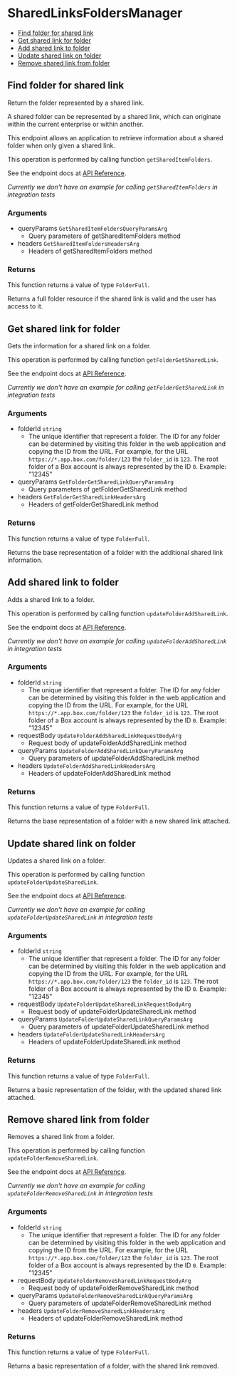 # SharedLinksFoldersManager


- [Find folder for shared link](#find-folder-for-shared-link)
- [Get shared link for folder](#get-shared-link-for-folder)
- [Add shared link to folder](#add-shared-link-to-folder)
- [Update shared link on folder](#update-shared-link-on-folder)
- [Remove shared link from folder](#remove-shared-link-from-folder)

## Find folder for shared link

Return the folder represented by a shared link.

A shared folder can be represented by a shared link,
which can originate within the current enterprise or within another.

This endpoint allows an application to retrieve information about a
shared folder when only given a shared link.

This operation is performed by calling function `getSharedItemFolders`.

See the endpoint docs at
[API Reference](https://developer.box.com/reference/get-shared-items-folders/).

*Currently we don't have an example for calling `getSharedItemFolders` in integration tests*

### Arguments

- queryParams `GetSharedItemFoldersQueryParamsArg`
  - Query parameters of getSharedItemFolders method
- headers `GetSharedItemFoldersHeadersArg`
  - Headers of getSharedItemFolders method


### Returns

This function returns a value of type `FolderFull`.

Returns a full folder resource if the shared link is valid and
the user has access to it.


## Get shared link for folder

Gets the information for a shared link on a folder.

This operation is performed by calling function `getFolderGetSharedLink`.

See the endpoint docs at
[API Reference](https://developer.box.com/reference/get-folders-id-get-shared-link/).

*Currently we don't have an example for calling `getFolderGetSharedLink` in integration tests*

### Arguments

- folderId `string`
  - The unique identifier that represent a folder.  The ID for any folder can be determined by visiting this folder in the web application and copying the ID from the URL. For example, for the URL `https://*.app.box.com/folder/123` the `folder_id` is `123`.  The root folder of a Box account is always represented by the ID `0`. Example: "12345"
- queryParams `GetFolderGetSharedLinkQueryParamsArg`
  - Query parameters of getFolderGetSharedLink method
- headers `GetFolderGetSharedLinkHeadersArg`
  - Headers of getFolderGetSharedLink method


### Returns

This function returns a value of type `FolderFull`.

Returns the base representation of a folder with the
additional shared link information.


## Add shared link to folder

Adds a shared link to a folder.

This operation is performed by calling function `updateFolderAddSharedLink`.

See the endpoint docs at
[API Reference](https://developer.box.com/reference/put-folders-id-add-shared-link/).

*Currently we don't have an example for calling `updateFolderAddSharedLink` in integration tests*

### Arguments

- folderId `string`
  - The unique identifier that represent a folder.  The ID for any folder can be determined by visiting this folder in the web application and copying the ID from the URL. For example, for the URL `https://*.app.box.com/folder/123` the `folder_id` is `123`.  The root folder of a Box account is always represented by the ID `0`. Example: "12345"
- requestBody `UpdateFolderAddSharedLinkRequestBodyArg`
  - Request body of updateFolderAddSharedLink method
- queryParams `UpdateFolderAddSharedLinkQueryParamsArg`
  - Query parameters of updateFolderAddSharedLink method
- headers `UpdateFolderAddSharedLinkHeadersArg`
  - Headers of updateFolderAddSharedLink method


### Returns

This function returns a value of type `FolderFull`.

Returns the base representation of a folder with a new shared
link attached.


## Update shared link on folder

Updates a shared link on a folder.

This operation is performed by calling function `updateFolderUpdateSharedLink`.

See the endpoint docs at
[API Reference](https://developer.box.com/reference/put-folders-id-update-shared-link/).

*Currently we don't have an example for calling `updateFolderUpdateSharedLink` in integration tests*

### Arguments

- folderId `string`
  - The unique identifier that represent a folder.  The ID for any folder can be determined by visiting this folder in the web application and copying the ID from the URL. For example, for the URL `https://*.app.box.com/folder/123` the `folder_id` is `123`.  The root folder of a Box account is always represented by the ID `0`. Example: "12345"
- requestBody `UpdateFolderUpdateSharedLinkRequestBodyArg`
  - Request body of updateFolderUpdateSharedLink method
- queryParams `UpdateFolderUpdateSharedLinkQueryParamsArg`
  - Query parameters of updateFolderUpdateSharedLink method
- headers `UpdateFolderUpdateSharedLinkHeadersArg`
  - Headers of updateFolderUpdateSharedLink method


### Returns

This function returns a value of type `FolderFull`.

Returns a basic representation of the folder, with the updated shared
link attached.


## Remove shared link from folder

Removes a shared link from a folder.

This operation is performed by calling function `updateFolderRemoveSharedLink`.

See the endpoint docs at
[API Reference](https://developer.box.com/reference/put-folders-id-remove-shared-link/).

*Currently we don't have an example for calling `updateFolderRemoveSharedLink` in integration tests*

### Arguments

- folderId `string`
  - The unique identifier that represent a folder.  The ID for any folder can be determined by visiting this folder in the web application and copying the ID from the URL. For example, for the URL `https://*.app.box.com/folder/123` the `folder_id` is `123`.  The root folder of a Box account is always represented by the ID `0`. Example: "12345"
- requestBody `UpdateFolderRemoveSharedLinkRequestBodyArg`
  - Request body of updateFolderRemoveSharedLink method
- queryParams `UpdateFolderRemoveSharedLinkQueryParamsArg`
  - Query parameters of updateFolderRemoveSharedLink method
- headers `UpdateFolderRemoveSharedLinkHeadersArg`
  - Headers of updateFolderRemoveSharedLink method


### Returns

This function returns a value of type `FolderFull`.

Returns a basic representation of a folder, with the shared link removed.



